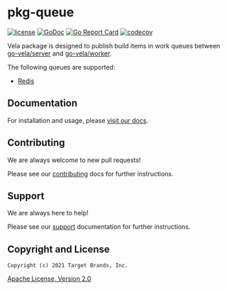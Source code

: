 # pkg-queue

[![license](https://img.shields.io/crates/l/gl.svg)](../LICENSE)
[![GoDoc](https://godoc.org/github.com/go-vela/pkg-queue?status.svg)](https://godoc.org/github.com/go-vela/pkg-queue)
[![Go Report Card](https://goreportcard.com/badge/go-vela/pkg-queue)](https://goreportcard.com/report/go-vela/pkg-queue)
[![codecov](https://codecov.io/gh/go-vela/pkg-queue/branch/master/graph/badge.svg)](https://codecov.io/gh/go-vela/pkg-queue)

Vela package is designed to publish build items in work queues between [go-vela/server](https://github.com/go-vela/server) and [go-vela/worker](https://github.com/go-vela/worker).

The following queues are supported:

* [Redis](https://docker.io/)

## Documentation

For installation and usage, please [visit our docs](https://go-vela.github.io/docs).

## Contributing

We are always welcome to new pull requests!

Please see our [contributing](CONTRIBUTING.md) docs for further instructions.

## Support

We are always here to help!

Please see our [support](SUPPORT.md) documentation for further instructions.

## Copyright and License

```
Copyright (c) 2021 Target Brands, Inc.
```

[Apache License, Version 2.0](http://www.apache.org/licenses/LICENSE-2.0)
